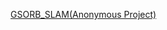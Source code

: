 

 <a href="https://aczheng-cai.github.io/Anoy-gsorb-slam.github.io/">GSORB_SLAM(Anonymous Project)</a></h3>



